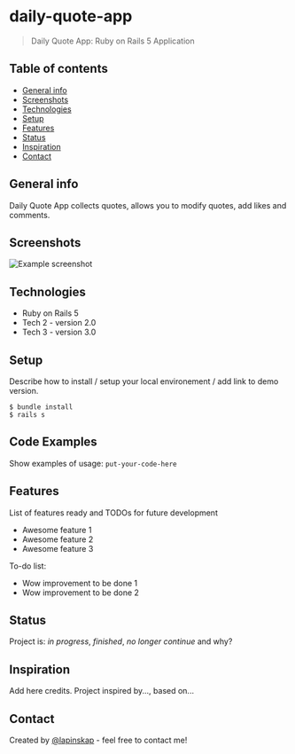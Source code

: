 # daily-quote-app

> Daily Quote App: Ruby on Rails 5 Application

## Table of contents
* [General info](#general-info)
* [Screenshots](#screenshots)
* [Technologies](#technologies)
* [Setup](#setup)
* [Features](#features)
* [Status](#status)
* [Inspiration](#inspiration)
* [Contact](#contact)

## General info
Daily Quote App collects quotes, allows you to modify quotes, add likes and comments.


## Screenshots
![Example screenshot](./img/screenshot.png)

## Technologies
* Ruby on Rails 5
* Tech 2 - version 2.0
* Tech 3 - version 3.0

## Setup
Describe how to install / setup your local environement / add link to demo version.

```
$ bundle install
$ rails s 
```

## Code Examples
Show examples of usage:
`put-your-code-here`

## Features
List of features ready and TODOs for future development
* Awesome feature 1
* Awesome feature 2
* Awesome feature 3

To-do list:
* Wow improvement to be done 1
* Wow improvement to be done 2

## Status
Project is: _in progress_, _finished_, _no longer continue_ and why?

## Inspiration
Add here credits. Project inspired by..., based on...

## Contact
Created by [@lapinskap](https://www.facebook.com/paulina.lapinska99) - feel free to contact me!
